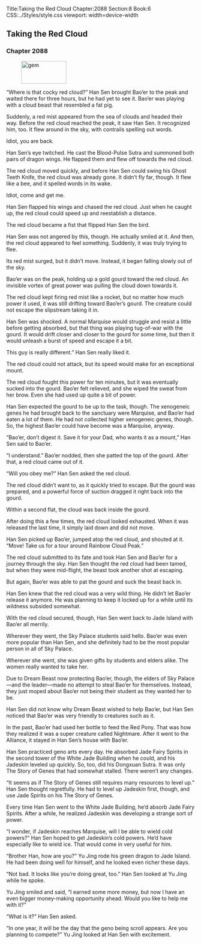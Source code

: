 Title:Taking the Red Cloud 
Chapter:2088 
Section:8 
Book:6 
CSS:../Styles/style.css 
viewport: width=device-width
  
## Taking the Red Cloud
### Chapter 2088
  
<figure>
	<img src="../Images/gem.gif" alt="gem" id="gem" width="120" height="60" />
</figure>
  

  
“Where is that cocky red cloud?” Han Sen brought Bao’er to the peak and waited there for three hours, but he had yet to see it. Bao’er was playing with a cloud beast that resembled a fat pig.

Suddenly, a red mist appeared from the sea of clouds and headed their way. Before the red cloud reached the peak, it saw Han Sen. It recognized him, too. It flew around in the sky, with contrails spelling out words.

Idiot, you are back.

Han Sen’s eye twitched. He cast the Blood-Pulse Sutra and summoned both pairs of dragon wings. He flapped them and flew off towards the red cloud.

The red cloud moved quickly, and before Han Sen could swing his Ghost Teeth Knife, the red cloud was already gone. It didn’t fly far, though. It flew like a bee, and it spelled words in its wake.

Idiot, come and get me.

Han Sen flapped his wings and chased the red cloud. Just when he caught up, the red cloud could speed up and reestablish a distance.

The red cloud became a fist that flipped Han Sen the bird.

Han Sen was not angered by this, though. He actually smiled at it. And then, the red cloud appeared to feel something. Suddenly, it was truly trying to flee.

Its red mist surged, but it didn’t move. Instead, it began falling slowly out of the sky.

Bao’er was on the peak, holding up a gold gourd toward the red cloud. An invisible vortex of great power was pulling the cloud down towards it.

The red cloud kept firing red mist like a rocket, but no matter how much power it used, it was still drifting toward Bao’er’s gourd. The creature could not escape the slipstream taking it in.

Han Sen was shocked. A normal Marquise would struggle and resist a little before getting absorbed, but that thing was playing tug-of-war with the gourd. It would drift closer and closer to the gourd for some time, but then it would unleash a burst of speed and escape it a bit.

This guy is really different.” Han Sen really liked it.

The red cloud could not attack, but its speed would make for an exceptional mount.

The red cloud fought this power for ten minutes, but it was eventually sucked into the gourd. Bao’er felt relieved, and she wiped the sweat from her brow. Even she had used up quite a bit of power.

Han Sen expected the gourd to be up to the task, though. The xenogeneic genes he had brought back to the sanctuary were Marquise, and Bao’er had eaten a lot of them. He had not collected higher xenogeneic genes, though. So, the highest Bao’er could have become was a Marquise, anyway.

“Bao’er, don’t digest it. Save it for your Dad, who wants it as a mount,” Han Sen said to Bao’er.

“I understand.” Bao’er nodded, then she patted the top of the gourd. After that, a red cloud came out of it.

“Will you obey me?” Han Sen asked the red cloud.

The red cloud didn’t want to, as it quickly tried to escape. But the gourd was prepared, and a powerful force of suction dragged it right back into the gourd.

Within a second flat, the cloud was back inside the gourd.

After doing this a few times, the red cloud looked exhausted. When it was released the last time, it simply laid down and did not move.

Han Sen picked up Bao’er, jumped atop the red cloud, and shouted at it. “Move! Take us for a tour around Rainbow Cloud Peak.”

The red cloud submitted to its fate and took Han Sen and Bao’er for a journey through the sky. Han Sen thought the red cloud had been tamed, but when they were mid-flight, the beast took another shot at escaping.

But again, Bao’er was able to pat the gourd and suck the beast back in.

Han Sen knew that the red cloud was a very wild thing. He didn’t let Bao’er release it anymore. He was planning to keep it locked up for a while until its wildness subsided somewhat.

With the red cloud secured, though, Han Sen went back to Jade Island with Bao’er all merrily.

Wherever they went, the Sky Palace students said hello. Bao’er was even more popular than Han Sen, and she definitely had to be the most popular person in all of Sky Palace.

Wherever she went, she was given gifts by students and elders alike. The women really wanted to take her.

Due to Dream Beast now protecting Bao’er, though, the elders of Sky Palace—and the leader—made no attempt to steal Bao’er for themselves. Instead, they just moped about Bao’er not being their student as they wanted her to be.

Han Sen did not know why Dream Beast wished to help Bao’er, but Han Sen noticed that Bao’er was very friendly to creatures such as it.

In the past, Bao’er had used her bottle to feed the Red Pony. That was how they realized it was a super creature called Nightmare. After it went to the Alliance, it stayed in Han Sen’s house with Bao’er.

Han Sen practiced geno arts every day. He absorbed Jade Fairy Spirits in the second tower of the White Jade Building when he could, and his Jadeskin leveled up quickly. So, too, did his Dongxuan Sutra. It was only The Story of Genes that had somewhat stalled. There weren’t any changes.

“It seems as if The Story of Genes still requires many resources to level up.” Han Sen thought regretfully. He had to level up Jadeskin first, though, and use Jade Spirits on his The Story of Genes.

Every time Han Sen went to the White Jade Building, he’d absorb Jade Fairy Spirits. After a while, he realized Jadeskin was developing a strange sort of power.

“I wonder, if Jadeskin reaches Marquise, will I be able to wield cold powers?” Han Sen hoped to get Jadeskin’s cold powers. He’d have especially like to wield ice. That would come in very useful for him.

“Brother Han, how are you?” Yu Jing rode his green dragon to Jade Island. He had been doing well for himself, and he looked even richer these days.

“Not bad. It looks like you’re doing great, too.” Han Sen looked at Yu Jing while he spoke.

Yu Jing smiled and said, “I earned some more money, but now I have an even bigger money-making opportunity ahead. Would you like to help me with it?”

“What is it?” Han Sen asked.

“In one year, it will be the day that the geno being scroll appears. Are you planning to compete?” Yu Jing looked at Han Sen with excitement.